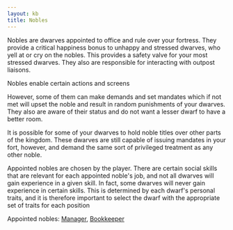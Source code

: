 ```yaml
---
layout: kb
title: Nobles
---
```


Nobles are dwarves appointed to office and rule over your fortress. They provide a critical happiness bonus to unhappy and stressed dwarves, who yell at or cry on the nobles. This provides a safety valve for your most stressed dwarves. They also are responsible for interacting with outpost liaisons.

Nobles enable certain actions and screens

However, some of them can make demands and set mandates which if not met will upset the noble and result in random punishments of your dwarves. They also are aware of their status and do not want a lesser dwarf to have a better room.

It is possible for some of your dwarves to hold noble titles over other parts of the kingdom. These dwarves are still capable of issuing mandates in your fort, however, and demand the same sort of privileged treatment as any other noble.

Appointed nobles are chosen by the player. There are certain social skills that are relevant for each appointed noble's job, and not all dwarves will gain experience in a given skill. In fact, some dwarves will never gain experience in certain skills. This is determined by each dwarf's personal traits, and it is therefore important to select the dwarf with the appropriate set of traits for each position

Appointed nobles: [Manager](manager.html), [Bookkeeper](bookkeeper.html)